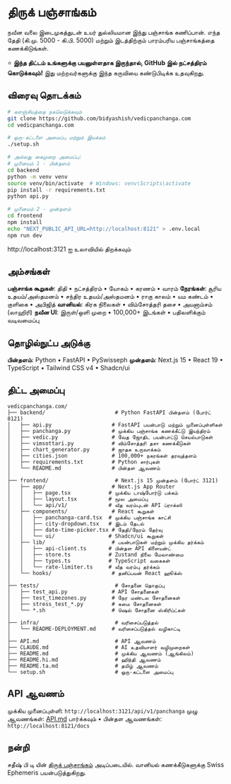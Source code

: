 # திருக் பஞ்சாங்கம்

நவீன வலை இடைமுகத்துடன் உயர் துல்லியமான இந்து பஞ்சாங்க கணிப்பான். எந்த தேதி (கி.மு. 5000 - கி.பி. 5000) மற்றும் இடத்திற்கும் பாரம்பரிய பஞ்சாங்கத்தை கணக்கிடுங்கள்.

⭐ **இந்த திட்டம் உங்களுக்கு பயனுள்ளதாக இருந்தால், GitHub இல் நட்சத்திரம் கொடுக்கவும்!** இது மற்றவர்களுக்கு இந்த கருவியை கண்டுபிடிக்க உதவுகிறது.

## விரைவு தொடக்கம்

```bash
# களஞ்சியத்தை நகலெடுக்கவும்
git clone https://github.com/bidyashish/vedicpanchanga.com
cd vedicpanchanga.com

# ஒரு-கட்டளை அமைப்பு மற்றும் இயக்கம்
./setup.sh

# அல்லது கைமுறை அமைப்பு:
# முனையம் 1 - பின்தளம்
cd backend
python -m venv venv
source venv/bin/activate  # Windows: venv\Scripts\activate
pip install -r requirements.txt
python api.py

# முனையம் 2 - முன்தளம்
cd frontend
npm install
echo "NEXT_PUBLIC_API_URL=http://localhost:8121" > .env.local
npm run dev
```

http://localhost:3121 ஐ உலாவியில் திறக்கவும்

## அம்சங்கள்

**பஞ்சாங்க கூறுகள்**: திதி • நட்சத்திரம் • யோகம் • கரணம் • வாரம்
**நேரங்கள்**: சூரிய உதயம்/அஸ்தமனம் • சந்திர உதயம்/அஸ்தமனம் • ராகு காலம் • யம கண்டம் • குளிகை • அபிஜித்
**வானியல்**: கிரக நிலைகள் • விம்சோத்தரி தசை • அயனாம்சம் (லாஹிரி)
**நவீன UI**: இருள்/ஒளி முறை • 100,000+ இடங்கள் • பதிலளிக்கும் வடிவமைப்பு

## தொழில்நுட்ப அடுக்கு

**பின்தளம்**: Python • FastAPI • PySwisseph
**முன்தளம்**: Next.js 15 • React 19 • TypeScript • Tailwind CSS v4 • Shadcn/ui

## திட்ட அமைப்பு

```
vedicpanchanga.com/
├── backend/                      # Python FastAPI பின்தளம் (போர்ட் 8121)
│   ├── api.py                   # FastAPI பயன்பாடு மற்றும் முனைப்புள்ளிகள்
│   ├── panchanga.py             # முக்கிய பஞ்சாங்க கணக்கீட்டு இயந்திரம்
│   ├── vedic.py                 # வேத ஜோதிட பயன்பாட்டு செயல்பாடுகள்
│   ├── vimsottari.py            # விம்சோத்தரி தசா கணக்கீடுகள்
│   ├── chart_generator.py       # ஜாதக உருவாக்கம்
│   ├── cities.json              # 100,000+ நகரங்கள் தரவுத்தளம்
│   ├── requirements.txt         # Python சார்புகள்
│   └── README.md                # பின்தள ஆவணம்
│
├── frontend/                     # Next.js 15 முன்தளம் (போர்ட் 3121)
│   ├── app/                     # Next.js App Router
│   │   ├── page.tsx            # முக்கிய டாஷ்போர்டு பக்கம்
│   │   ├── layout.tsx          # மூல அமைப்பு
│   │   └── api/v1/             # வீத வரம்புடன் API ப்ராக்ஸி
│   ├── components/              # React கூறுகள்
│   │   ├── panchanga-card.tsx  # முக்கிய பஞ்சாங்க காட்சி
│   │   ├── city-dropdown.tsx   # இடம் தேடல்
│   │   ├── date-time-picker.tsx # தேதி/நேரம் தேர்வு
│   │   └── ui/                 # Shadcn/ui கூறுகள்
│   ├── lib/                     # பயன்பாடுகள் மற்றும் முக்கிய தர்க்கம்
│   │   ├── api-client.ts       # பின்தள API கிளையன்ட்
│   │   ├── store.ts            # Zustand நிலை மேலாண்மை
│   │   ├── types.ts            # TypeScript வகைகள்
│   │   └── rate-limiter.ts     # வீத வரம்பு தர்க்கம்
│   └── hooks/                   # தனிப்பயன் React ஹூக்ஸ்
│
├── tests/                        # சோதனை தொகுப்பு
│   ├── test_api.py              # API சோதனைகள்
│   ├── test_timezones.py        # நேர மண்டல சோதனைகள்
│   ├── stress_test_*.py         # சுமை சோதனைகள்
│   └── *.sh                     # ஷெல் சோதனை ஸ்கிரிப்ட்கள்
│
├── infra/                        # வரிசைப்படுத்தல்
│   └── README-DEPLOYMENT.md     # வரிசைப்படுத்தல் வழிகாட்டி
│
├── API.md                        # API ஆவணம்
├── CLAUDE.md                     # AI உதவியாளர் வழிமுறைகள்
├── README.md                     # முக்கிய ஆவணம் (ஆங்கிலம்)
├── README.hi.md                  # ஹிந்தி ஆவணம்
├── README.ta.md                  # தமிழ் ஆவணம்
└── setup.sh                      # ஒரு-கட்டளை அமைப்பு
```

## API ஆவணம்

முக்கிய முனைப்புள்ளி: `http://localhost:3121/api/v1/panchanga`
முழு ஆவணங்கள்: [API.md](./API.md) பார்க்கவும் • பின்தள ஆவணங்கள்: `http://localhost:8121/docs`


## நன்றி

சதீஷ் பி டி யின் [திருக் பஞ்சாங்கம்](https://github.com/bdsatish/drik-panchanga) அடிப்படையில்.
வானியல் கணக்கீடுகளுக்கு Swiss Ephemeris பயன்படுத்துகிறது.